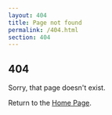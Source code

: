 ```yaml
---
layout: 404
title: Page not found
permalink: /404.html
section: 404
---
```


## 404

Sorry, that page doesn't exist.

Return to the [Home Page](/).
